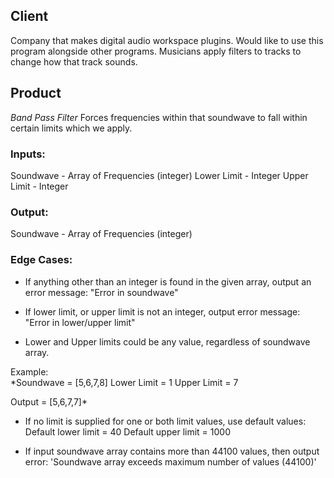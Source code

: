 ## Client
Company that makes digital audio workspace plugins.
Would like to use this program alongside other programs.
Musicians apply filters to tracks to change how that track sounds.

## Product
*Band Pass Filter*
Forces frequencies within that soundwave to fall within certain limits which we
 apply.

### Inputs:
Soundwave - Array of Frequencies (integer)
Lower Limit - Integer
Upper Limit - Integer


### Output:
Soundwave - Array of Frequencies (integer)

### Edge Cases:
- If anything other than an integer is found in the given array, output an error message:
"Error in soundwave"

- If lower limit, or upper limit is not an integer, output error message:
"Error in lower/upper limit"

- Lower and Upper limits could be any value, regardless of soundwave array.

Example:<br>
*Soundwave = [5,6,7,8]
Lower Limit = 1
Upper Limit = 7

Output = [5,6,7,7]*

- If no limit is supplied for one or both limit values, use default values:
Default lower limit = 40
Default upper limit = 1000

- If input soundwave array contains more than 44100 values, then output error:
'Soundwave array exceeds maximum number of values (44100)'
